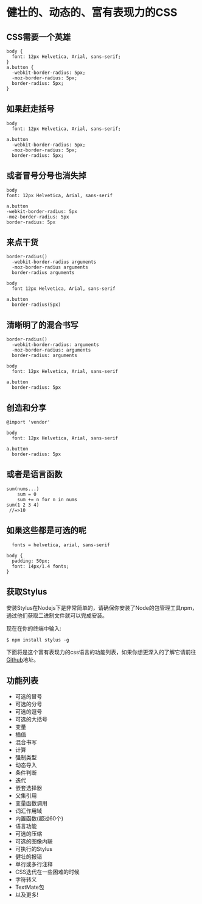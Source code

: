 健壮的、动态的、富有表现力的CSS
===

## CSS需要一个英雄
```
body {
  font: 12px Helvetica, Arial, sans-serif;
}
a.button {
  -webkit-border-radius: 5px;
  -moz-border-radius: 5px;
  border-radius: 5px;
}
```

## 如果赶走括号
```
body
  font: 12px Helvetica, Arial, sans-serif;

a.button
  -webkit-border-radius: 5px;
  -moz-border-radius: 5px;
  border-radius: 5px;
  ```

  ## 或者冒号分号也消失掉
  ```
  body
  font: 12px Helvetica, Arial, sans-serif

a.button
  -webkit-border-radius: 5px
  -moz-border-radius: 5px
  border-radius: 5px
  ```

## 来点干货
```
border-radius()
  -webkit-border-radius arguments
  -moz-border-radius arguments
  border-radius arguments
  
body
  font 12px Helvetica, Arial, sans-serif
  
a.button
  border-radius(5px)
  ```

## 清晰明了的混合书写
```
border-radius()
  -webkit-border-radius: arguments
  -moz-border-radius: arguments
  border-radius: arguments

body
  font: 12px Helvetica, Arial, sans-serif

a.button
  border-radius: 5px
  ```

## 创造和分享
```
@import 'vendor'

body
  font: 12px Helvetica, Arial, sans-serif

a.button
  border-radius: 5px
```

## 或者是语言函数
```
sum(nums...)
	sum = 0
	sum += n for n in nums
sum(1 2 3 4)
 //=>10
```

## 如果这些都是可选的呢
```
  fonts = helvetica, arial, sans-serif

body {
  padding: 50px;
  font: 14px/1.4 fonts;
}
```

## 获取Stylus

安装Stylus在Nodejs下是非常简单的，请确保你安装了Node的包管理工具npm，通过他们获取二进制文件就可以完成安装。

现在在你的终端中输入:

```
$ npm install stylus -g 
```

下面将是这个富有表现力的css语言的功能列表，如果你想更深入的了解它请前往[Github](https://github.com/stylus/stylus)地址。

## 功能列表

* 可选的冒号
* 可选的分号
* 可选的逗号
* 可选的大括号
* 变量
* 插值
* 混合书写
* 计算
* 强制类型
* 动态导入
* 条件判断
* 迭代
* 嵌套选择器
* 父集引用
* 变量函数调用
* 词汇作用域
* 内置函数(超过60个)
* 语言功能
* 可选的压缩
* 可选的图像内联
* 可执行的Stylus
* 健壮的报错
* 单行或多行注释
* CSS迭代在一些困难的时候
* 字符转义
* TextMate包
* 以及更多!

